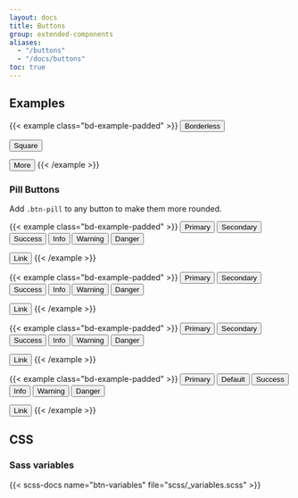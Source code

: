 ```yaml
---
layout: docs
title: Buttons
group: extended-components
aliases:
  - "/buttons"
  - "/docs/buttons"
toc: true
---
```


## Examples

{{< example class="bd-example-padded" >}}
<button type="button" class="btn btn-primary btn-borderless">Borderless</button>

<button type="button" class="btn btn-primary btn-square">Square</button>

<button type="button" class="btn btn-more">More</button>
{{< /example >}}

### Pill Buttons

Add `.btn-pill` to any button to make them more rounded.

{{< example class="bd-example-padded" >}}
<button type="button" class="btn btn-lg btn-pill btn-primary">Primary</button>
<button type="button" class="btn btn-lg btn-pill btn-secondary">Secondary</button>
<button type="button" class="btn btn-lg btn-pill btn-success">Success</button>
<button type="button" class="btn btn-lg btn-pill btn-info">Info</button>
<button type="button" class="btn btn-lg btn-pill btn-warning">Warning</button>
<button type="button" class="btn btn-lg btn-pill btn-danger">Danger</button>

<button type="button" class="btn btn-lg btn-pill btn-link">Link</button>
{{< /example >}}

{{< example class="bd-example-padded" >}}
<button type="button" class="btn btn-pill btn-primary">Primary</button>
<button type="button" class="btn btn-pill btn-secondary">Secondary</button>
<button type="button" class="btn btn-pill btn-success">Success</button>
<button type="button" class="btn btn-pill btn-info">Info</button>
<button type="button" class="btn btn-pill btn-warning">Warning</button>
<button type="button" class="btn btn-pill btn-danger">Danger</button>

<button type="button" class="btn btn-pill btn-link">Link</button>
{{< /example >}}

{{< example class="bd-example-padded" >}}
<button type="button" class="btn btn-sm btn-pill btn-primary">Primary</button>
<button type="button" class="btn btn-sm btn-pill btn-secondary">Secondary</button>
<button type="button" class="btn btn-sm btn-pill btn-success">Success</button>
<button type="button" class="btn btn-sm btn-pill btn-info">Info</button>
<button type="button" class="btn btn-sm btn-pill btn-warning">Warning</button>
<button type="button" class="btn btn-sm btn-pill btn-danger">Danger</button>

<button type="button" class="btn btn-sm btn-pill btn-link">Link</button>
{{< /example >}}

{{< example class="bd-example-padded" >}}
<button type="button" class="btn btn-xs btn-pill btn-primary">Primary</button>
<button type="button" class="btn btn-xs btn-pill btn-secondary">Default</button>
<button type="button" class="btn btn-xs btn-pill btn-success">Success</button>
<button type="button" class="btn btn-xs btn-pill btn-info">Info</button>
<button type="button" class="btn btn-xs btn-pill btn-warning">Warning</button>
<button type="button" class="btn btn-xs btn-pill btn-danger">Danger</button>

<button type="button" class="btn btn-xs btn-pill btn-link">Link</button>
{{< /example >}}

## CSS

### Sass variables

{{< scss-docs name="btn-variables" file="scss/_variables.scss" >}}

